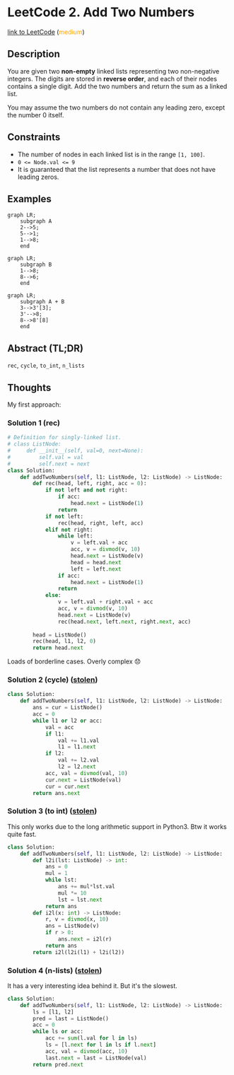 # LeetCode 2. Add Two Numbers

[link to LeetCode](https://leetcode.com/problems/add-two-numbers/ ) (<span style="color:orange">medium</span>)

## Description
You are given two **non-empty** linked lists representing two non-negative integers. The digits are stored in **reverse order**, and each of their nodes contains a single digit. Add the two numbers and return the sum as a linked list.

You may assume the two numbers do not contain any leading zero, except the number 0 itself.

## Constraints
-   The number of nodes in each linked list is in the range `[1, 100]`.
-   `0 <= Node.val <= 9`
-   It is guaranteed that the list represents a number that does not have leading zeros.


## Examples
```mermaid
graph LR;
	subgraph A
    2-->5;
    5-->1;
    1-->8;
	end
```
```mermaid
graph LR;
	subgraph B
    1-->8;
    8-->6;
	end
```
```mermaid
graph LR;
	subgraph A + B
    3-->3'[3];
    3'-->8;
	8-->8'[8]
	end
```
## Abstract (TL;DR)
`rec`, `cycle`, `to_int`, `n_lists`

## Thoughts
My first approach:
### Solution 1 (rec)
```python
# Definition for singly-linked list.
# class ListNode:
#     def __init__(self, val=0, next=None):
#         self.val = val
#         self.next = next
class Solution:
    def addTwoNumbers(self, l1: ListNode, l2: ListNode) -> ListNode:
        def rec(head, left, right, acc = 0):
            if not left and not right:
                if acc:
                    head.next = ListNode(1)
                return
            if not left:
                rec(head, right, left, acc)
            elif not right:
                while left:
                    v = left.val + acc
                    acc, v = divmod(v, 10)
                    head.next = ListNode(v)
                    head = head.next
                    left = left.next
                if acc:
                    head.next = ListNode(1)
                return
            else:
                v = left.val + right.val + acc
                acc, v = divmod(v, 10)
                head.next = ListNode(v)
                rec(head.next, left.next, right.next, acc)
                
        head = ListNode()
        rec(head, l1, l2, 0)
        return head.next
```
Loads of borderline cases. Overly complex 😞
### Solution 2 (cycle) ([**stolen**](https://leetcode.com/problems/add-two-numbers/discuss/1016/Clear-python-code-straight-forward))
```python
class Solution:
    def addTwoNumbers(self, l1: ListNode, l2: ListNode) -> ListNode:
        ans = cur = ListNode()
        acc = 0
        while l1 or l2 or acc:
            val = acc
            if l1:
                val += l1.val
                l1 = l1.next
            if l2:
                val += l2.val
                l2 = l2.next
            acc, val = divmod(val, 10)
            cur.next = ListNode(val)
            cur = cur.next
        return ans.next
```

### Solution 3 (to int) ([**stolen**](https://leetcode.com/problems/add-two-numbers/discuss/1102/Python-for-the-win))
This only works due to the long arithmetic support in Python3. Btw it works quite fast.
```python
class Solution:
    def addTwoNumbers(self, l1: ListNode, l2: ListNode) -> ListNode:
        def l2i(lst: ListNode) -> int:
            ans = 0
            mul = 1
            while lst:
                ans += mul*lst.val
                mul *= 10
                lst = lst.next
            return ans
        def i2l(x: int) -> ListNode:
            r, v = divmod(x, 10)
            ans = ListNode(v)
            if r > 0:
                ans.next = i2l(r)
            return ans
        return i2l(l2i(l1) + l2i(l2))
```
### Solution 4 (n-lists) ([**stolen**](https://leetcode.com/problems/add-two-numbers/discuss/1102/Python-for-the-win))
It has a very interesting idea behind it. But it's the slowest.
```python
class Solution:
    def addTwoNumbers(self, l1: ListNode, l2: ListNode) -> ListNode:
        ls = [l1, l2]
        pred = last = ListNode()
        acc = 0
        while ls or acc:
            acc += sum(l.val for l in ls)
            ls = [l.next for l in ls if l.next]
            acc, val = divmod(acc, 10)
            last.next = last = ListNode(val)
        return pred.next
```
